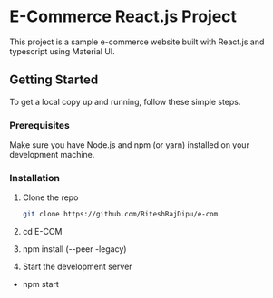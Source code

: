 # E-Commerce React.js Project

This project is a sample e-commerce website built with React.js and typescript using Material UI.

## Getting Started

To get a local copy up and running, follow these simple steps.

### Prerequisites

Make sure you have Node.js and npm (or yarn) installed on your development machine.

### Installation

1. Clone the repo
   ```sh
   git clone https://github.com/RiteshRajDipu/e-com

2.  cd E-COM

3. npm install   (--peer -legacy)

4. Start the development server

  -  npm start






